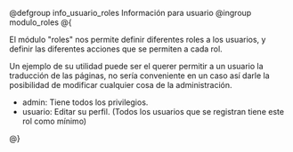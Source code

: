 @defgroup info_usuario_roles Información para usuario
@ingroup modulo_roles
@{

El módulo "roles" nos permite definir diferentes roles a los usuarios, y
definir las diferentes acciones que se permiten a cada rol.

Un ejemplo de su utilidad puede ser el querer permitir a un usuario la
traducción de las páginas, no sería conveniente en un caso así darle la
posibilidad de modificar cualquier cosa de la administración.

- admin:     Tiene todos los privilegios.
- usuario:   Editar su perfil. (Todos los usuarios que se registran tiene este rol como mínimo)

@}
